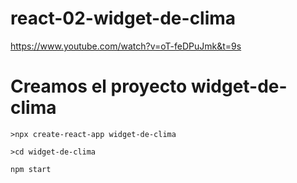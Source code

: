 # react-02-widget-de-clima
https://www.youtube.com/watch?v=oT-feDPuJmk&t=9s
# Creamos el proyecto widget-de-clima
```
>npx create-react-app widget-de-clima
```
```
>cd widget-de-clima
```
```
npm start
```